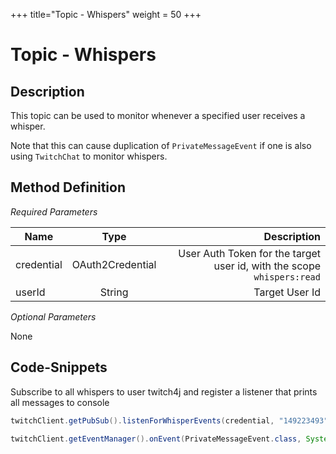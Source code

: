 +++
title="Topic - Whispers"
weight = 50
+++

# Topic - Whispers

## Description

This topic can be used to monitor whenever a specified user receives a whisper.

Note that this can cause duplication of `PrivateMessageEvent` if one is also using `TwitchChat` to monitor whispers.

## Method Definition

*Required Parameters*

| Name          | Type      | Description  |
| ------------- |:---------:| -----------------:|
| credential | OAuth2Credential | User Auth Token for the target user id, with the scope `whispers:read` |
| userId | String | Target User Id |

*Optional Parameters*

None

## Code-Snippets

Subscribe to all whispers to user twitch4j and register a listener that prints all messages to console

```java
twitchClient.getPubSub().listenForWhisperEvents(credential, "149223493");

twitchClient.getEventManager().onEvent(PrivateMessageEvent.class, System.out::println);
```
